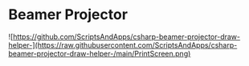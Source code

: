 # Beamer Projector


![https://github.com/ScriptsAndApps/csharp-beamer-projector-draw-helper-](https://raw.githubusercontent.com/ScriptsAndApps/csharp-beamer-projector-draw-helper-/main/PrintScreen.png)
